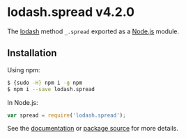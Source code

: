 # lodash.spread v4.2.0

The [lodash](https://lodash.com/) method `_.spread` exported as a [Node.js](https://nodejs.org/) module.

## Installation

Using npm:
```bash
$ {sudo -H} npm i -g npm
$ npm i --save lodash.spread
```

In Node.js:
```js
var spread = require('lodash.spread');
```

See the [documentation](https://lodash.com/docs#spread) or [package source](https://github.com/lodash/lodash/blob/4.2.0-npm-packages/lodash.spread) for more details.
